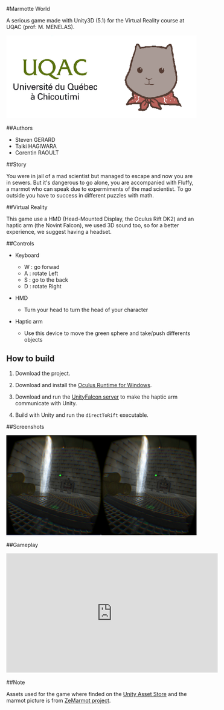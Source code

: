 #Marmotte World

A serious game made with Unity3D (5.1) for the Virtual Reality course at UQAC (prof: M. MENELAS).

![logo](pictures/logo.png)

##Authors

* Steven GERARD
* Taiki HAGIWARA
* Corentin RAOULT

##Story

You were in jail of a mad scientist but managed to escape and now you are in sewers.
But it's dangerous to go alone, you are accompanied with Fluffy, a marmot who can speak due to expermiments of the mad scientist.
To go outside you have to success in different puzzles with math.

##Virtual Reality

This game use a HMD (Head-Mounted Display, the Oculus Rift DK2) and an haptic arm (the Novint Falcon), we used 3D sound too, so for a better experience, we suggest having a headset.

##Controls

* Keyboard
	* W : go forwad
	* A : rotate Left
	* S : go to the back
	* D : rotate Right

* HMD
	* Turn your head to turn the head of your character

* Haptic arm
	* Use this device to move the green sphere and take/push differents objects


## How to build

1. Download the project.

2. Download and install the [Oculus Runtime for Windows](https://developer.oculus.com/downloads/).

3. Download and run the [UnityFalcon server](https://github.com/kbogert/falconunity/releases) to make the haptic arm communicate with Unity.

4. Build with Unity and run the ```directToRift``` executable.

##Screenshots

![capture oculue](pictures/capture-oculus.png)

##Gameplay

<iframe width="560" height="315" src="https://www.youtube.com/embed/oq7FxAcPToM" frameborder="0" allowfullscreen></iframe>

##Note

Assets used for the game where finded on the [Unity Asset Store](https://www.assetstore.unity3d.com/en/?gclid=CKG8jvbktcYCFYU6aQodC44OLA#!/home) and the marmot 
picture is from [ZeMarmot project](http://film.zemarmot.net/fr/). 
